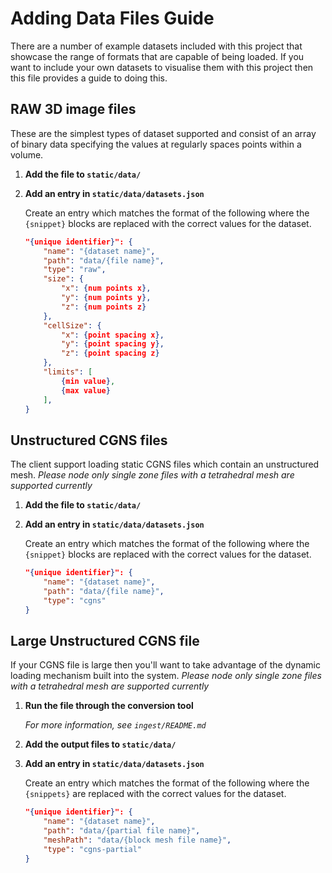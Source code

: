 # Adding Data Files Guide

There are a number of example datasets included with this project that showcase the range of formats that are capable of being loaded. If you want to include your own datasets to visualise them with this project then this file provides a guide to doing this.

## RAW 3D image files

These are the simplest types of dataset supported and consist of an array of binary data specifying the values at regularly spaces points within a volume.

1. **Add the file to `static/data/`**
2. **Add an entry in `static/data/datasets.json`**

    Create an entry which matches the format of the following where the `{snippet}` blocks are replaced with the correct values for the dataset.

    ```json
    "{unique identifier}": {
        "name": "{dataset name}",
        "path": "data/{file name}",
        "type": "raw",
        "size": {
            "x": {num points x},
            "y": {num points y},
            "z": {num points z}
        },
        "cellSize": {
            "x": {point spacing x},
            "y": {point spacing y},
            "z": {point spacing z}
        },
        "limits": [
            {min value},
            {max value}
        ],
    }
    ```

## Unstructured CGNS files

The client support loading static CGNS files which contain an unstructured mesh. *Please node only single zone files with a tetrahedral mesh are supported currently*

1. **Add the file to `static/data/`**
2. **Add an entry in `static/data/datasets.json`**

    Create an entry which matches the format of the following where the `{snippet}` blocks are replaced with the correct values for the dataset.

    ```json
    "{unique identifier}": {
		"name": "{dataset name}",
		"path": "data/{file name}",
		"type": "cgns"
	}
    ```


## Large Unstructured CGNS file

If your CGNS file is large then you'll want to take advantage of the dynamic loading mechanism built into the system. *Please node only single zone files with a tetrahedral mesh are supported currently*

1. **Run the file through the conversion tool**

    *For more information, see `ingest/README.md`*

2. **Add the output files to `static/data/`**
3. **Add an entry in `static/data/datasets.json`**

    Create an entry which matches the format of the following where the `{snippets}` are replaced with the correct values for the dataset.

    ```json
    "{unique identifier}": {
		"name": "{dataset name}",
		"path": "data/{partial file name}",
        "meshPath": "data/{block mesh file name}",
		"type": "cgns-partial"
	}
    ```


